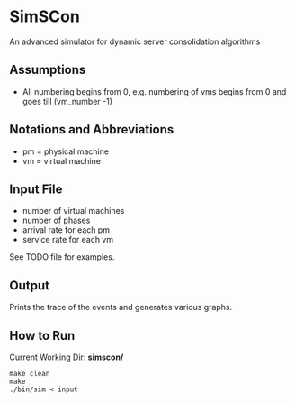 SimSCon
=======

An advanced simulator for dynamic server consolidation algorithms

Assumptions
-----------
* All numbering begins from 0, e.g. numbering of vms begins from 0 and goes till (vm_number -1)

Notations and Abbreviations
---------------------------
- pm = physical machine
- vm = virtual machine

Input File
----------
* number of virtual machines
* number of phases
* arrival rate for each pm
* service rate for each vm

See TODO file for examples.

Output
------
Prints the trace of the events and generates various graphs.

How to Run
----------
Current Working Dir: **simscon/**
```
make clean
make
./bin/sim < input
```
